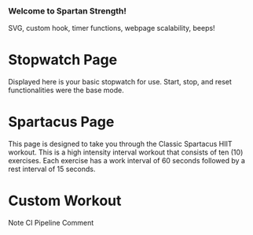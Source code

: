 ### Welcome to Spartan Strength!

SVG, custom hook, timer functions, webpage scalability, beeps!


# Stopwatch Page

Displayed here is your basic stopwatch for use. Start, stop, and reset functionalities were the base mode. 

# Spartacus Page

This page is designed to take you through the Classic Spartacus HIIT workout. This is a high intensity interval workout that consists of ten (10) exercises. Each exercise has a work interval of 60 seconds followed by a rest interval of 15 seconds.

# Custom Workout

Note CI Pipeline Comment